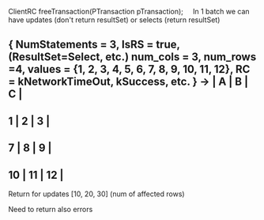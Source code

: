 
ClientRC freeTransaction(PTransaction pTransaction);
    
In 1 batch we can have updates (don't return resultSet) or selects (return resultSet)

{
NumStatements = 3,
IsRS = true, (ResultSet=Select, etc.)
num_cols = 3,
num_rows =4,
values = {1, 2, 3, 4, 5, 6, 7, 8, 9, 10, 11, 12},
RC = kNetworkTimeOut, kSuccess, etc.
} ->
| A | B | C |
------------------
1 | 2 | 3 |
-----------------
7 | 8 | 9 |
----------
10 | 11 | 12 |
----------



Return for updates [10, 20, 30] (num of affected rows)

Need to return also errors